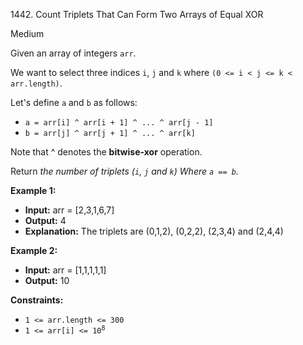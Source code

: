 1442\. Count Triplets That Can Form Two Arrays of Equal XOR

Medium

Given an array of integers `arr`.

We want to select three indices `i`, `j` and `k` where `(0 <= i < j <= k < arr.length)`.

Let's define `a` and `b` as follows:

- `a = arr[i] ^ arr[i + 1] ^ ... ^ arr[j - 1]`
- `b = arr[j] ^ arr[j + 1] ^ ... ^ arr[k]`

Note that ^ denotes the **bitwise-xor** operation.

Return _the number of triplets (`i`, `j` and `k`) Where `a == b`._

**Example 1:**

- **Input:** arr = [2,3,1,6,7]
- **Output:** 4
- **Explanation:** The triplets are (0,1,2), (0,2,2), (2,3,4) and (2,4,4) 

**Example 2:**

- **Input:** arr = [1,1,1,1,1]
- **Output:** 10

**Constraints:**

- <code>1 <= arr.length <= 300</code>
- <code>1 <= arr[i] <= 10<sup>8</sup></code>



